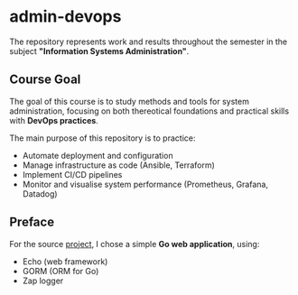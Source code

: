 # admin-devops

The repository represents work and results throughout the semester in the subject **"Information Systems Administration"**.

## Course Goal
The goal of this course is to study methods and tools for system administration, focusing on both thereotical foundations and practical skills with **DevOps practices**.

The main purpose of this repository is to practice:
- Automate deployment and configuration
- Manage infrastructure as code (Ansible, Terraform)  
- Implement CI/CD pipelines  
- Monitor and visualise system performance (Prometheus, Grafana, Datadog)  

## Preface

For the source [project](https://github.com/ybkuroki/go-webapp-sample/tree/master), I chose a simple **Go web application**, using:
- Echo (web framework)
- GORM (ORM for Go)
- Zap logger

